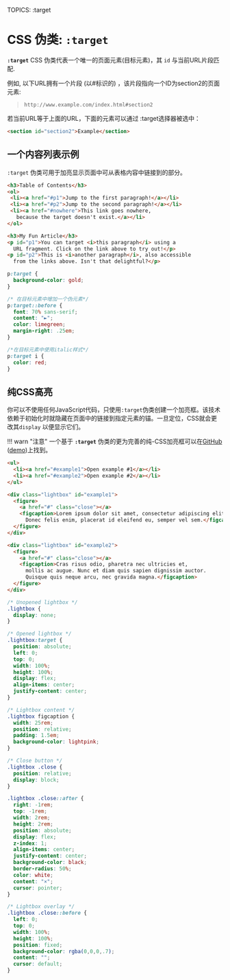 TOPICS: :target

# CSS 伪类: `:target`

**`:target`** CSS 伪类代表一个唯一的页面元素(目标元素)，其 `id` 与当前URL片段匹配.

例如, 以下URL拥有一个片段 (以#标识的) ，该片段指向一个ID为section2的页面元素:

>`http://www.example.com/index.html#section2`

若当前URL等于上面的URL，下面的元素可以通过 :target选择器被选中：

```html
<section id="section2">Example</section>
```

## 一个内容列表示例

`:target` 伪类可用于加亮显示页面中可从表格内容中链接到的部分。

```html
<h3>Table of Contents</h3>
<ol>
 <li><a href="#p1">Jump to the first paragraph!</a></li>
 <li><a href="#p2">Jump to the second paragraph!</a></li>
 <li><a href="#nowhere">This link goes nowhere,
   because the target doesn't exist.</a></li>
</ol>

<h3>My Fun Article</h3>
<p id="p1">You can target <i>this paragraph</i> using a
  URL fragment. Click on the link above to try out!</p>
<p id="p2">This is <i>another paragraph</i>, also accessible
  from the links above. Isn't that delightful?</p>
```

```css
p:target {
  background-color: gold;
}

/* 在目标元素中增加一个伪元素*/
p:target::before {
  font: 70% sans-serif;
  content: "►";
  color: limegreen;
  margin-right: .25em;
}

/*在目标元素中使用italic样式*/
p:target i {
  color: red;
}
```

## 纯CSS高亮

你可以不使用任何JavaScript代码，只使用`:target`伪类创建一个加亮框。该技术依赖于初始化时就隐藏在页面中的链接到指定元素的锚。一旦定位，CSS就会更改其`display` 以便显示它们。

!!! warn "注意"
    一个基于 **`:target`** 伪类的更为完善的纯-CSS加亮框可以在[GitHub](https://github.com/madmurphy/takefive.css/) ([demo](https://madmurphy.github.io/takefive.css/))上找到。

```html
<ul>
  <li><a href="#example1">Open example #1</a></li>
  <li><a href="#example2">Open example #2</a></li>
</ul>

<div class="lightbox" id="example1">
  <figure>
    <a href="#" class="close"></a>
    <figcaption>Lorem ipsum dolor sit amet, consectetur adipiscing elit.
      Donec felis enim, placerat id eleifend eu, semper vel sem.</figcaption>
  </figure>
</div>

<div class="lightbox" id="example2">
  <figure>
    <a href="#" class="close"></a>
    <figcaption>Cras risus odio, pharetra nec ultricies et,
      mollis ac augue. Nunc et diam quis sapien dignissim auctor.
      Quisque quis neque arcu, nec gravida magna.</figcaption>
  </figure>
</div>
```

```css
/* Unopened lightbox */
.lightbox {
  display: none;
}

/* Opened lightbox */
.lightbox:target {
  position: absolute;
  left: 0;
  top: 0;
  width: 100%;
  height: 100%;
  display: flex;
  align-items: center;
  justify-content: center;
}

/* Lightbox content */
.lightbox figcaption {
  width: 25rem;
  position: relative;
  padding: 1.5em;
  background-color: lightpink;
}

/* Close button */
.lightbox .close {
  position: relative;
  display: block;
}

.lightbox .close::after {
  right: -1rem;
  top: -1rem;
  width: 2rem;
  height: 2rem;
  position: absolute;
  display: flex;
  z-index: 1;
  align-items: center;
  justify-content: center;
  background-color: black;
  border-radius: 50%;
  color: white;
  content: "×";
  cursor: pointer;
}

/* Lightbox overlay */
.lightbox .close::before {
  left: 0;
  top: 0;
  width: 100%;
  height: 100%;
  position: fixed;
  background-color: rgba(0,0,0,.7);
  content: "";
  cursor: default;
}
```
